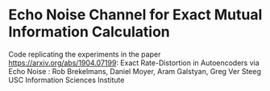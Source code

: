 # Echo Noise Channel for Exact Mutual Information Calculation

Code replicating the experiments in the paper https://arxiv.org/abs/1904.07199: 
Exact Rate-Distortion in Autoencoders via Echo Noise : 
Rob Brekelmans, Daniel Moyer, Aram Galstyan, Greg Ver Steeg
USC Information Sciences Institute


